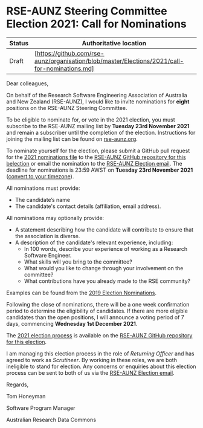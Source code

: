 # RSE-AUNZ Steering Committee Election 2021: Call for Nominations

| Status | Authoritative location |
| ------ | ---------------------- |
| Draft  | [https://github.com/rse-aunz/organisation/blob/master/Elections/2021/call-for-nominations.md] |

Dear colleagues,

On behalf of the Research Software Engineering Association of Australia and New Zealand (RSE-AUNZ), I would like to invite nominations for **eight** positions on the RSE-AUNZ Steering Committee.

To be eligible to nominate for, or vote in the 2021 election, you must subscribe to the RSE-AUNZ mailing list by **Tuesday 23rd November 2021** and remain a subscriber until the completion of the election. Instructions for joining the mailing list can be found on [rse-aunz.org](http://rse-aunz.org/).

To nominate yourself for the election, please submit a GitHub pull request for the [2021 nominations file](https://github.com/rse-aunz/organisation/blob/master/Elections/2021/nominations.md) to the [RSE-AUNZ GitHub repository for this belection](https://github.com/rse-aunz/organisation/tree/master/Elections/2021) or email the nomination to the [RSE-AUNZ Election email](mailto:election@rse-aunz.org). The deadline for nominations is 23:59 AWST on **Tuesday 23rd November 2021** ([convert to your timezone](https://www.timeanddate.com/worldclock/fixedtime.html?msg=RSE-AUNZ+Election+2021+-+Nomination+Deadline&iso=20211123T2359&p1=196)).

All nominations must provide:
* The candidate’s name
* The candidate's contact details (affiliation, email address).

All nominations may optionally provide:
* A statement describing how the candidate will contribute to ensure that the association is diverse.
* A description of the candidate's relevant experience, including:
   * In 100 words, describe your experience of working as a Research Software Engineer.
   * What skills will you bring to the committee?
   * What would you like to change through your involvement on the committee?
   * What contributions have you already made to the RSE community?

Examples can be found from the [2019 Election Nominations](https://github.com/rse-aunz/organisation/blob/master/Elections/2019/nominations.md).

Following the close of nominations, there will be a one week confirmation
period to determine the eligibility of candidates. If there are more eligible
candidates than the open positions, I will announce a voting period of 7 days,
commencing **Wednesday 1st December 2021**.

The [2021 election process](https://github.com/rse-aunz/organisation/blob/master/Elections/2021/process.md) is available on the [RSE-AUNZ GitHub repository for this election](https://github.com/rse-aunz/organisation/tree/master/Elections/2021).

I am managing this election process in the role of _Returning Officer_ and <TBD> has agreed to work as _Scrutineer_. By working in these roles, we are both ineligible to stand for election. Any concerns or enquiries about this election process can be sent to both of us via the [RSE-AUNZ Election email](mailto:election@rse-aunz.org).

Regards,

Tom Honeyman

Software Program Manager

Australian Research Data Commons
